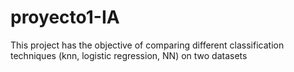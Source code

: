 # proyecto1-IA
 This project has the objective of comparing different classification techniques (knn, logistic regression, NN) on two datasets
